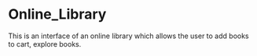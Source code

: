 # Online_Library
This is an interface of an online library which allows the user to add books to cart, explore books.
